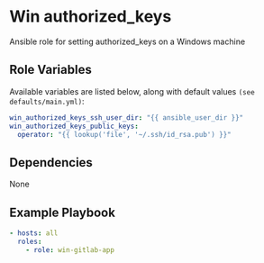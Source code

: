 # Win authorized_keys

Ansible role for setting authorized_keys on a Windows machine

## Role Variables
Available variables are listed below, along with default values `(see defaults/main.yml)`:
```yaml
win_authorized_keys_ssh_user_dir: "{{ ansible_user_dir }}"
win_authorized_keys_public_keys:
  operator: "{{ lookup('file', '~/.ssh/id_rsa.pub') }}"
```

## Dependencies
None

## Example Playbook
```yaml
- hosts: all
  roles:
    - role: win-gitlab-app
```
